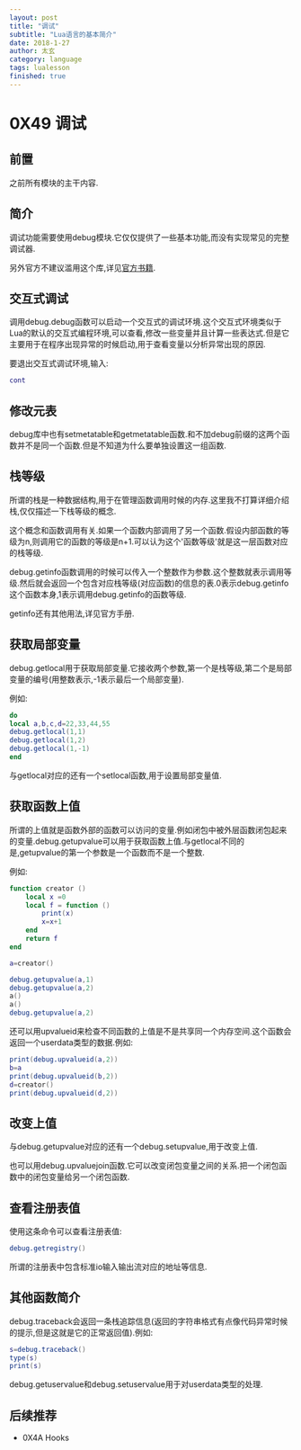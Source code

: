 ```yaml
---
layout: post
title: "调试"
subtitle: "Lua语言的基本简介"
date: 2018-1-27
author: 太玄
category: language
tags: lualesson
finished: true
---
```

# 0X49 调试

## 前置

之前所有模块的主干内容.

## 简介

调试功能需要使用debug模块.它仅仅提供了一些基本功能,而没有实现常见的完整调试器.

另外官方不建议滥用这个库,详见[官方书籍](http://www.lua.org/pil/23.html).

## 交互式调试

调用debug.debug函数可以启动一个交互式的调试环境.这个交互式环境类似于Lua的默认的交互式编程环境,可以查看,修改一些变量并且计算一些表达式.但是它主要用于在程序出现异常的时候启动,用于查看变量以分析异常出现的原因.

要退出交互式调试环境,输入:

```lua
cont
```

## 修改元表

debug库中也有setmetatable和getmetatable函数.和不加debug前缀的这两个函数并不是同一个函数.但是不知道为什么要单独设置这一组函数.

## 栈等级

所谓的栈是一种数据结构,用于在管理函数调用时候的内存.这里我不打算详细介绍栈,仅仅描述一下栈等级的概念.

这个概念和函数调用有关.如果一个函数内部调用了另一个函数.假设内部函数的等级为n,则调用它的函数的等级是n+1.可以认为这个'函数等级'就是这一层函数对应的栈等级.

debug.getinfo函数调用的时候可以传入一个整数作为参数.这个整数就表示调用等级.然后就会返回一个包含对应栈等级(对应函数)的信息的表.0表示debug.getinfo这个函数本身,1表示调用debug.getinfo的函数等级.

getinfo还有其他用法,详见官方手册.

## 获取局部变量

debug.getlocal用于获取局部变量.它接收两个参数,第一个是栈等级,第二个是局部变量的编号(用整数表示,-1表示最后一个局部变量).

例如:

```lua
do
local a,b,c,d=22,33,44,55
debug.getlocal(1,1)
debug.getlocal(1,2)
debug.getlocal(1,-1)
end
```

与getlocal对应的还有一个setlocal函数,用于设置局部变量值.

## 获取函数上值

所谓的上值就是函数外部的函数可以访问的变量.例如闭包中被外层函数闭包起来的变量.debug.getupvalue可以用于获取函数上值.与getlocal不同的是,getupvalue的第一个参数是一个函数而不是一个整数.

例如:

```lua
function creator ()
    local x =0
    local f = function ()
        print(x)
        x=x+1
    end
    return f
end

a=creator()

debug.getupvalue(a,1)
debug.getupvalue(a,2)
a()
a()
debug.getupvalue(a,2)
```

还可以用upvalueid来检查不同函数的上值是不是共享同一个内存空间.这个函数会返回一个userdata类型的数据.例如:

```lua
print(debug.upvalueid(a,2))
b=a
print(debug.upvalueid(b,2))
d=creator()
print(debug.upvalueid(d,2))
```

## 改变上值

与debug.getupvalue对应的还有一个debug.setupvalue,用于改变上值.

也可以用debug.upvaluejoin函数.它可以改变闭包变量之间的关系.把一个闭包函数中的闭包变量给另一个闭包函数.

## 查看注册表值

使用这条命令可以查看注册表值:

```lua
debug.getregistry()
```

所谓的注册表中包含标准io输入输出流对应的地址等信息.

## 其他函数简介

debug.traceback会返回一条栈追踪信息(返回的字符串格式有点像代码异常时候的提示,但是这就是它的正常返回值).例如:

```lua
s=debug.traceback()
type(s)
print(s)
```

debug.getuservalue和debug.setuservalue用于对userdata类型的处理.

## 后续推荐

* 0X4A Hooks